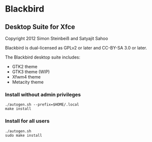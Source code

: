 Blackbird
=========
Desktop Suite for Xfce
----------------------

Copyright 2012 Simon Steinbeiß and Satyajit Sahoo

Blackbird is dual-licensed as GPLv2 or later and CC-BY-SA 3.0 or later.


The Blackbird desktop suite includes:
* GTK2 theme
* GTK3 theme (WIP)
* Xfwm4 theme
* Metacity theme

### Install without admin privileges

```
./autogen.sh --prefix=$HOME/.local
make install
```

### Install for all users

```
./autogen.sh
sudo make install
```
